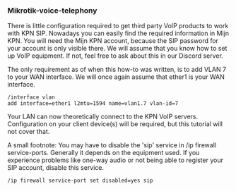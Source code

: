 ### Mikrotik-voice-telephony


There is little configuration required to get third party VoIP products to work with KPN SIP. Nowadays you can easily find the required information in Mijn KPN. You will need the Mijn KPN account, because the SIP password for your account is only visible there. We will assume that you know how to set up VoIP equipment. If not, feel free to ask about this in our Discord server.

The only requirement as of when this how-to was written, is to add VLAN 7 to your WAN interface. We will once again assume that ether1 is your WAN interface. 

```
/interface vlan
add interface=ether1 l2mtu=1594 name=vlan1.7 vlan-id=7
```

Your LAN can now theoretically connect to the KPN VoIP servers. Configuration on your client device(s) will be required, but this tutorial will not cover that. 

A small footnote: 
You may have to disable the 'sip' service in /ip firewall service-ports. Generally it depends on the equipment used. If you experience problems like one-way audio or not being able to register your SIP account, disable this service. 

```
/ip firewall service-port set disabled=yes sip
```
